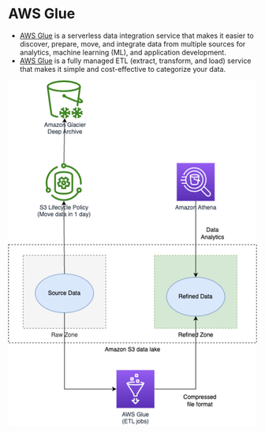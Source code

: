 # AWS Glue
- [AWS Glue](https://aws.amazon.com/glue/) is a serverless data integration service that makes it easier to discover, prepare, move, and integrate data from multiple sources for analytics, machine learning (ML), and application development.
- [AWS Glue](https://aws.amazon.com/glue/) is a fully managed ETL (extract, transform, and load) service that makes it simple and cost-effective to categorize your data.

![](../DataLakes/assets/Data-Lake-AWS.drawio.png)